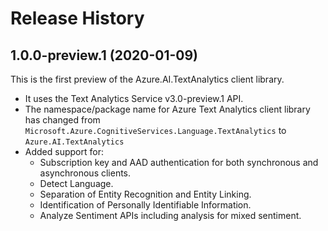 # Release History

## 1.0.0-preview.1 (2020-01-09)
This is the first preview of the Azure.AI.TextAnalytics client library. 

- It uses the Text Analytics Service v3.0-preview.1 API.
- The namespace/package name for Azure Text Analytics client library has changed from 
    `Microsoft.Azure.CognitiveServices.Language.TextAnalytics` to `Azure.AI.TextAnalytics`
- Added support for:
  - Subscription key and AAD authentication for both synchronous and asynchronous clients.
  - Detect Language.
  - Separation of Entity Recognition and Entity Linking.
  - Identification of Personally Identifiable Information.
  - Analyze Sentiment APIs including analysis for mixed sentiment.
